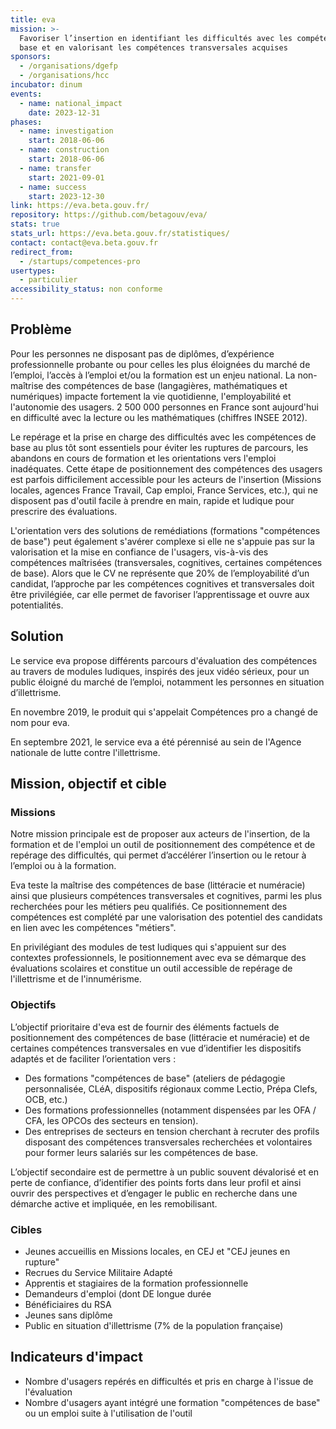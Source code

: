 ```yaml
---
title: eva
mission: >-
  Favoriser l’insertion en identifiant les difficultés avec les compétences de
  base et en valorisant les compétences transversales acquises
sponsors:
  - /organisations/dgefp
  - /organisations/hcc
incubator: dinum
events:
  - name: national_impact
    date: 2023-12-31
phases:
  - name: investigation
    start: 2018-06-06
  - name: construction
    start: 2018-06-06
  - name: transfer
    start: 2021-09-01
  - name: success
    start: 2023-12-30
link: https://eva.beta.gouv.fr/
repository: https://github.com/betagouv/eva/
stats: true
stats_url: https://eva.beta.gouv.fr/statistiques/
contact: contact@eva.beta.gouv.fr
redirect_from:
  - /startups/competences-pro
usertypes:
  - particulier
accessibility_status: non conforme
---
```

## Problème

Pour les personnes ne disposant pas de diplômes, d’expérience professionnelle
probante ou pour celles les plus éloignées du marché de l’emploi, l’accès à
l’emploi et/ou la formation est un enjeu national. 
La non-maîtrise des compétences de base (langagières, mathématiques et numériques) impacte fortement la vie quotidienne, l'employabilité et l'autonomie des usagers.
2 500 000 personnes en France sont aujourd'hui en difficulté avec la lecture ou les mathématiques (chiffres INSEE 2012). 

Le repérage et la prise en charge des difficultés avec les compétences de base au plus tôt sont essentiels pour éviter les ruptures de parcours, les abandons en cours de formation et les orientations vers l'emploi inadéquates. Cette étape de positionnement des compétences des usagers est parfois difficilement accessible pour les acteurs de l'insertion (Missions locales, agences France Travail, Cap emploi, France Services, etc.), qui ne disposent pas d'outil facile à prendre en main, rapide et ludique pour prescrire des évaluations.

L'orientation vers des solutions de remédiations (formations "compétences de base") peut également s'avérer complexe si elle ne s'appuie pas sur la valorisation et la mise en confiance de l'usagers, vis-à-vis des compétences maîtrisées (transversales, cognitives, certaines compétences de base). Alors que le CV ne
représente que 20% de l’employabilité d’un candidat, l’approche par les
compétences cognitives et transversales doit être privilégiée, car elle permet
de favoriser l’apprentissage et ouvre aux potentialités.

## Solution

Le service eva propose différents parcours d'évaluation des compétences au travers de modules ludiques, inspirés des jeux vidéo sérieux, pour un public éloigné du
marché de l’emploi, notamment les personnes en situation d’illettrisme.

En novembre 2019, le produit qui s'appelait Compétences pro a changé de nom pour eva.

En septembre 2021, le service eva a été pérennisé au sein de l'Agence nationale de lutte contre l'illettrisme.

## Mission, objectif et cible

### Missions

Notre mission principale est de proposer aux acteurs de l'insertion, de la formation et de l'emploi un outil de positionnement des compétence et de repérage des difficultés, qui permet d’accélérer
l’insertion ou le retour à l’emploi ou à la formation. 

Eva teste la maîtrise des compétences de base (littéracie et numéracie) ainsi que plusieurs compétences transversales et cognitives, parmi les plus recherchées pour les
métiers peu qualifiés. Ce positionnement des compétences est complété par une valorisation des potentiel des candidats en lien avec les compétences "métiers".

En privilégiant des modules de test ludiques qui s'appuient sur des contextes professionnels, le positionnement avec eva se démarque des évaluations scolaires et constitue un outil accessible de repérage de l'illettrisme et de l'innumérisme.

### Objectifs

L’objectif prioritaire d'eva est de fournir des éléments factuels
de positionnement des compétences de base (littéracie et numéracie) et de certaines compétences transversales en vue d’identifier les dispositifs adaptés et de
faciliter l’orientation vers :

- Des formations "compétences de base" (ateliers de pédagogie personnalisée, CLéA, dispositifs régionaux comme Lectio, Prépa Clefs, OCB, etc.)
- Des formations professionnelles (notamment dispensées par les OFA / CFA, les OPCOs des secteurs en tension).
- Des entreprises de secteurs en tension cherchant à recruter des profils disposant des compétences transversales recherchées et volontaires pour former leurs salariés sur les compétences de base.

L’objectif secondaire est de permettre à un public souvent dévalorisé et en
perte de confiance, d’identifier des points forts dans leur profil et ainsi
ouvrir des perspectives et d’engager le public en recherche dans une démarche
active et impliquée, en les remobilisant.

### Cibles

- Jeunes accueillis en Missions locales, en CEJ et "CEJ jeunes en rupture"
- Recrues du Service Militaire Adapté
- Apprentis et stagiaires de la formation professionnelle
- Demandeurs d'emploi (dont DE longue durée
- Bénéficiaires du RSA
- Jeunes sans diplôme
- Public en situation d'illettrisme (7% de la population française)

## Indicateurs d'impact

- Nombre d'usagers repérés en difficultés et pris en charge à l'issue de l'évaluation
- Nombre d'usagers ayant intégré une formation "compétences de base" ou un emploi suite à l'utilisation de l'outil
